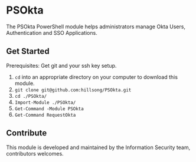 # PSOkta

The PSOkta PowerShell module helps administrators manage Okta Users, Authentication and SSO Applications.
## Get Started

Prerequisites: Get git and your ssh key setup.

1. `cd` into an appropriate directory on your computer to download this module.
2. `git clone git@github.com:hillsong/PSOkta.git`
3. `cd ./PSOkta/`
4. `Import-Module ./PSOkta/`
5. `Get-Command -Module PSOkta`
6. `Get-Command RequestOkta` 

## Contribute
This module is developed and maintained by the Information Security team, contributors welcomes.

